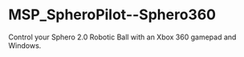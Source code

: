 # MSP_SpheroPilot--Sphero360
Control your Sphero 2.0 Robotic Ball with an Xbox 360 gamepad and Windows.
